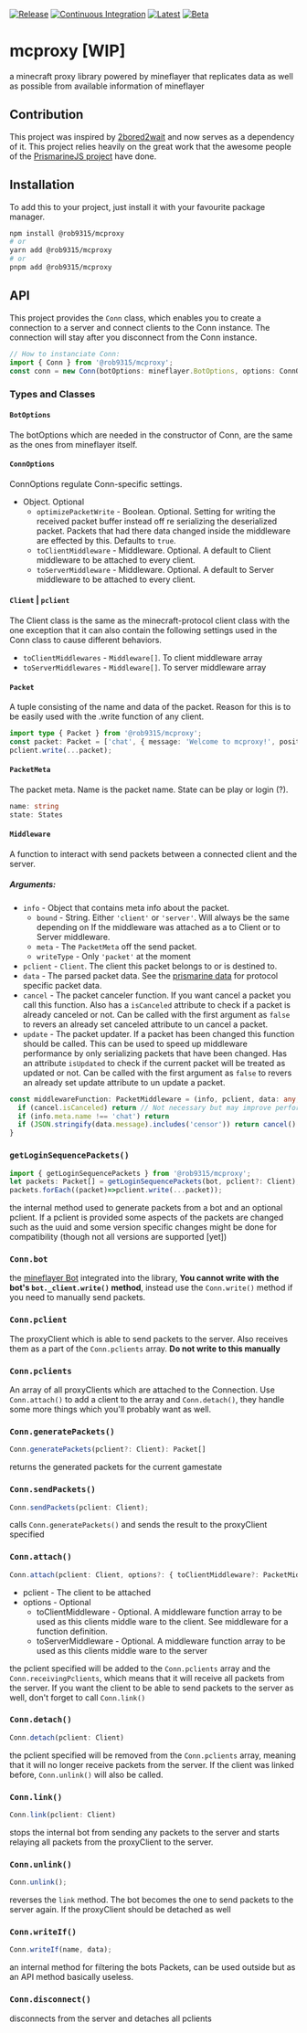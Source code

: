[![Release][release-shield]][release-link] [![Continuous Integration][ci-shield]][ci-link] [![Latest][semver-shield]][semver-link] [![Beta][beta-shield]][beta-link]

# mcproxy [WIP]

a minecraft proxy library powered by mineflayer that replicates data as well as possible from available information of mineflayer

## Contribution

This project was inspired by [2bored2wait](https://github.com/themoonisacheese/2bored2wait) and now serves as a dependency of it. This project relies heavily on the great work that the awesome people of the [PrismarineJS project](https://prismarine.js.org/) have done.

## Installation

To add this to your project, just install it with your favourite package manager.

```sh
npm install @rob9315/mcproxy
# or
yarn add @rob9315/mcproxy
# or
pnpm add @rob9315/mcproxy
```

## API

This project provides the `Conn` class, which enables you to create a connection to a server and connect clients to the Conn instance. The connection will stay after you disconnect from the Conn instance.

```ts
// How to instanciate Conn:
import { Conn } from '@rob9315/mcproxy';
const conn = new Conn(botOptions: mineflayer.BotOptions, options: ConnOptions);
```

### Types and Classes

#### `BotOptions`

The botOptions which are needed in the constructor of Conn, are the same as the ones from mineflayer itself.

#### `ConnOptions`

ConnOptions regulate Conn-specific settings.

* Object. Optional
  * `optimizePacketWrite` - Boolean. Optional. Setting for writing the received packet buffer instead off re serializing the deserialized packet. Packets that had there data changed inside the middleware are effected by this. Defaults to `true`.
  * `toClientMiddleware` - Middleware. Optional. A default to Client middleware to be attached to every client. 
  * `toServerMiddleware` - Middleware. Optional. A default to Server middleware to be attached to every client.

#### `Client` | `pclient`

The Client class is the same as the minecraft-protocol client class with the one exception that it can also contain the following settings used in the Conn class to cause different behaviors.

* `toClientMiddlewares` - `Middleware[]`. To client middleware array
* `toServerMiddlewares` - `Middleware[]`. To server middleware array

#### `Packet`

A tuple consisting of the name and data of the packet. Reason for this is to be easily used with the .write function of any client.

```ts
import type { Packet } from '@rob9315/mcproxy';
const packet: Packet = ['chat', { message: 'Welcome to mcproxy!', position: 0 }];
pclient.write(...packet);
```

#### `PacketMeta`

The packet meta. Name is the packet name. State can be play or login (?).

```ts
name: string
state: States
```

#### `Middleware`

A function to interact with send packets between a connected client and the server.
##### Arguments:
* `info` - Object that contains meta info about the packet.
  * `bound` - String. Either `'client'` or `'server'`. Will always be the same depending on If the middleware was attached as a to Client or to Server middleware. 
  * `meta` - The `PacketMeta` off the send packet.
  * `writeType` - Only `'packet'` at the moment
* `pclient` - `Client`. The client this packet belongs to or is destined to.
* `data` - The parsed packet data. See the [prismarine data](https://minecraft-data.prismarine.js.org/?d=protocol) for protocol specific packet data.
* `cancel` - The packet canceler function. If you want cancel a packet you call this function. Also has a `isCanceled` attribute to check if a packet is already canceled or not. Can be called with the first argument as `false` to revers an already set canceled attribute to un cancel a packet.
* `update` - The packet updater. If a packet has been changed this function should be called. This can be used to speed up middleware performance by only serializing packets that have been changed. Has an attribute `isUpdated` to check if the current packet will be treated as updated or not. Can be called with the first argument as `false` to revers an already set update attribute to un update a packet.

```ts
const middlewareFunction: PacketMiddleware = (info, pclient, data: any, cancel) => {
  if (cancel.isCanceled) return // Not necessary but may improve performance when using multiple middleware's after each other
  if (info.meta.name !== 'chat') return
  if (JSON.stringify(data.message).includes('censor')) return cancel() // Cancel all packets that have the word censor in the chat message string
}
```

### `getLoginSequencePackets()`

```ts
import { getLoginSequencePackets } from '@rob9315/mcproxy';
let packets: Packet[] = getLoginSequencePackets(bot, pclient?: Client);
packets.forEach((packet)=>pclient.write(...packet));
```

the internal method used to generate packets from a bot and an optional pclient. If a pclient is provided some aspects of the packets are changed such as the uuid and some version specific changes might be done for compatibility (though not all versions are supported \[yet])

### `Conn.bot`

the [mineflayer Bot](https://github.com/PrismarineJS/mineflayer/blob/master/docs/api.md#bot) integrated into the library, **You cannot write with the bot's `bot._client.write()` method**, instead use the `Conn.write()` method if you need to manually send packets.

### `Conn.pclient`

The proxyClient which is able to send packets to the server. Also receives them as a part of the `Conn.pclients` array. **Do not write to this manually**

### `Conn.pclients`

An array of all proxyClients which are attached to the Connection. Use `Conn.attach()` to add a client to the array and `Conn.detach()`, they handle some more things which you'll probably want as well.

### `Conn.generatePackets()`

```ts
Conn.generatePackets(pclient?: Client): Packet[]
```

returns the generated packets for the current gamestate

### `Conn.sendPackets()`

```ts
Conn.sendPackets(pclient: Client);
```

calls `Conn.generatePackets()` and sends the result to the proxyClient specified

### `Conn.attach()`

```ts
Conn.attach(pclient: Client, options?: { toClientMiddleware?: PacketMiddleware[], toServerMiddleware?: PacketMiddleware[] })
```
* pclient - The client to be attached
* options - Optional
  * toClientMiddleware - Optional. A middleware function array to be used as this clients middle ware to the client. See middleware for a function definition.
  * toServerMiddleware - Optional. A middleware function array to be used as this clients middle ware to the server

the pclient specified will be added to the `Conn.pclients` array and the `Conn.receivingPclients`, which means that it will receive all packets from the server. If you want the client to be able to send packets to the server as well, don't forget to call `Conn.link()`

### `Conn.detach()`

```ts
Conn.detach(pclient: Client)
```

the pclient specified will be removed from the `Conn.pclients` array, meaning that it will no longer receive packets from the server. If the client was linked before, `Conn.unlink()` will also be called.

### `Conn.link()`

```ts
Conn.link(pclient: Client)
```

stops the internal bot from sending any packets to the server and starts relaying all packets from the proxyClient to the server.

### `Conn.unlink()`

```ts
Conn.unlink();
```

reverses the `link` method. The bot becomes the one to send packets to the server again.
If the proxyClient should be detached as well

### `Conn.writeIf()`

```ts
Conn.writeIf(name, data);
```

an internal method for filtering the bots Packets, can be used outside but as an API method basically useless.

### `Conn.disconnect()`

disconnects from the server and detaches all pclients

<!-- markdown links -->

[release-shield]: https://img.shields.io/github/workflow/status/rob9315/mcproxy/Release?label=Release&style=for-the-badge
[release-link]: https://github.com/rob9315/mcproxy/actions/workflows/release.yml
[ci-shield]: https://img.shields.io/github/workflow/status/rob9315/mcproxy/Continuous%20Integration?label=master&style=for-the-badge
[ci-link]: https://github.com/rob9315/mcproxy/actions/workflows/ci.yml
[npm-shield]: https://img.shields.io/github/package-json/v/rob9315/mcproxy?label=npm&style=for-the-badge
[npm-link]: https://www.npmjs.com/package/@rob9315/mcproxy
[beta-shield]: https://img.shields.io/github/v/tag/rob9315/mcproxy?include_prereleases&label=beta&sort=semver&style=for-the-badge
[beta-link]: https://www.npmjs.com/package/@rob9315/mcproxy/v/beta
[semver-shield]: https://img.shields.io/github/v/tag/rob9315/mcproxy?include_releases&label=latest&sort=semver&style=for-the-badge
[semver-link]: https://www.npmjs.com/package/@rob9315/mcproxy
